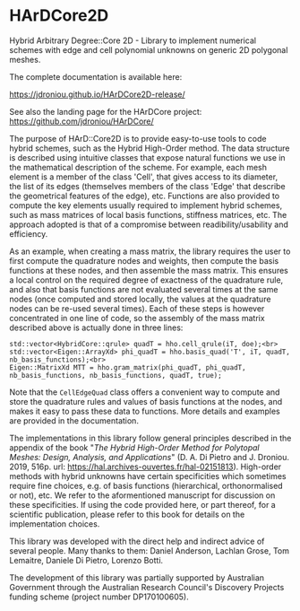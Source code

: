 # HArDCore2D
Hybrid Arbitrary Degree::Core 2D - Library to implement numerical schemes with edge and cell polynomial unknowns on generic 2D polygonal meshes.

The complete documentation is available here:

https://jdroniou.github.io/HArDCore2D-release/

See also the landing page for the HArDCore project: https://github.com/jdroniou/HArDCore/

The purpose of HArD::Core2D is to provide easy-to-use tools to code hybrid schemes, such as the Hybrid High-Order method. The data structure is described using intuitive classes that expose natural functions we use in the mathematical description of the scheme. For example, each mesh element is a member of the class 'Cell', that gives access to its diameter, the list of its edges (themselves members of the class 'Edge' that describe the geometrical features of the edge), etc. Functions are also provided to compute the key elements usually required to implement hybrid schemes, such as mass matrices of local basis functions, stiffness matrices, etc. The approach adopted is that of a compromise between readibility/usability and efficiency. 

As an example, when creating a mass matrix, the library requires the user to first compute the quadrature nodes and weights, then compute the basis functions at these nodes, and then assemble the mass matrix. This ensures a local control on the required degree of exactness of the quadrature rule, and also that basis functions are not evaluated several times at the same nodes (once computed and stored locally, the values at the quadrature nodes can be re-used several times). Each of these steps is however concentrated in one line of code, so the assembly of the mass matrix described above is actually done in three lines:

```
std::vector<HybridCore::qrule> quadT = hho.cell_qrule(iT, doe);<br>
std::vector<Eigen::ArrayXd> phi_quadT = hho.basis_quad('T', iT, quadT, nb_basis_functions);<br>
Eigen::MatrixXd MTT = hho.gram_matrix(phi_quadT, phi_quadT, nb_basis_functions, nb_basis_functions, quadT, true);
```

Note that the `CellEdgeQuad` class offers a convenient way to compute and store the quadrature rules and values of basis functions at the nodes, and makes it easy to pass these data to functions. More details and examples are provided in the documentation.

The implementations in this library follow general principles described in the appendix of the book "*The Hybrid High-Order Method for Polytopal Meshes: Design, Analysis, and Applications*" (D. A. Di Pietro and J. Droniou. 2019, 516p. url: https://hal.archives-ouvertes.fr/hal-02151813). High-order methods with hybrid unknowns have certain specificities which sometimes require fine choices, e.g. of basis functions (hierarchical, orthonormalised or not), etc. We refer to the aformentioned manuscript for discussion on these specificities. If using the code provided here, or part thereof, for a scientific publication, please refer to this book for details on the implementation choices.


This library was developed with the direct help and indirect advice of several people. Many thanks to them: Daniel Anderson, Lachlan Grose, Tom Lemaitre, Daniele Di Pietro, Lorenzo Botti.

The development of this library was partially supported by Australian Government through the Australian Research Council's Discovery Projects funding scheme (project number DP170100605).


